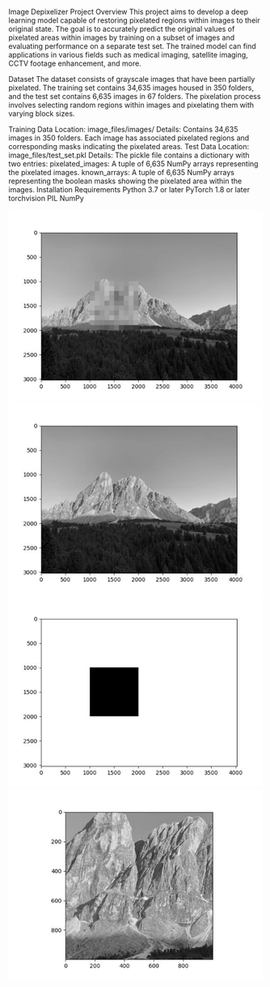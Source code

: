 Image Depixelizer
Project Overview
This project aims to develop a deep learning model capable of restoring pixelated regions within images to their original state. The goal is to accurately predict the original values of pixelated areas within images by training on a subset of images and evaluating performance on a separate test set. The trained model can find applications in various fields such as medical imaging, satellite imaging, CCTV footage enhancement, and more.

Dataset
The dataset consists of grayscale images that have been partially pixelated. The training set contains 34,635 images housed in 350 folders, and the test set contains 6,635 images in 67 folders. The pixelation process involves selecting random regions within images and pixelating them with varying block sizes.

Training Data
Location: image_files/images/
Details: Contains 34,635 images in 350 folders. Each image has associated pixelated regions and corresponding masks indicating the pixelated areas.
Test Data
Location: image_files/test_set.pkl
Details: The pickle file contains a dictionary with two entries:
pixelated_images: A tuple of 6,635 NumPy arrays representing the pixelated images.
known_arrays: A tuple of 6,635 NumPy arrays representing the boolean masks showing the pixelated area within the images.
Installation
Requirements
Python 3.7 or later
PyTorch 1.8 or later
torchvision
PIL
NumPy

![Alt Text](readme_images/pixelated_image.jpg)
![Alt Text](readme_images/non_pixelated_image.jpg)
![Alt Text](readme_images/known_array.jpg)
![Alt Text](readme_images/target_array.jpg)

